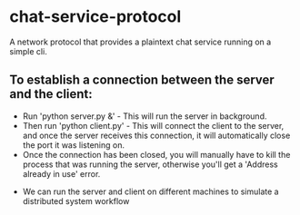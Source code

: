 # chat-service-protocol
A network protocol that provides a plaintext chat service running on a simple cli. 

## To establish a connection between the server and the client:
* Run 'python server.py &' - This will run the server in background.
* Then run 'python client.py' - This will connect the client to the server, and once the server receives this connection, it will automatically close the port it was listening on.
* Once the connection has been closed, you will manually have to kill the process that was running the server, otherwise you'll get a 'Address already in use' error.
- We can run the server and client on different machines to simulate a distributed system workflow 
